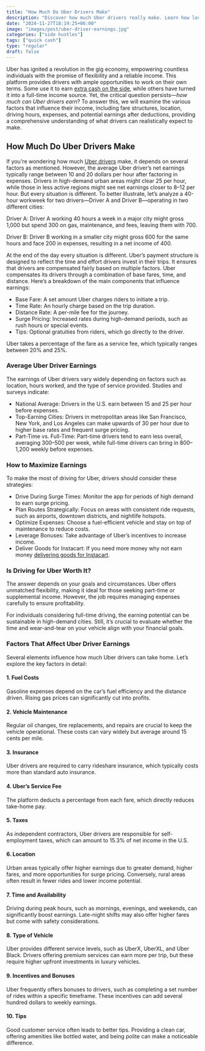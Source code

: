 ```yaml
---
title: "How Much Do Uber Drivers Make"
description: "Discover how much Uber drivers really make. Learn how location, hours, vehicle expenses, and platform fees impact driver earnings in this detailed breakdown."
date: "2024-11-27T18:19:25+06:00"
image: "images/post/uber-driver-earnings.jpg"
categories: ["side hustles"]
tags: ["quick cash"]
type: "regular"
draft: false
---
```


Uber has ignited a revolution in the gig economy, empowering countless individuals with the promise of flexibility and a reliable income. This platform provides drivers with ample opportunities to work on their own terms. Some use it to earn [extra cash on the side](/blog/creative-side-hustles/), while others have turned it into a full-time income source. Yet, the critical question persists—_how much can Uber drivers earn_? To answer this, we will examine the various factors that influence their income, including fare structures, location, driving hours, expenses, and potential earnings after deductions, providing a comprehensive understanding of what drivers can realistically expect to make.

## How Much Do Uber Drivers Make

If you're wondering how much [Uber drivers](https://www.uber.com/us/en/drive/) make, it depends on several factors as mentioned. However, the average Uber driver’s net earnings typically range between 10 and 20 dollars per hour after factoring in expenses. Drivers in high-demand urban areas might clear 25 per hour, while those in less active regions might see net earnings closer to 8–12 per hour. But every situation is different. To better illustrate, let’s analyze a 40-hour workweek for two drivers—Driver A and Driver B—operating in two different cities:

Driver A: Driver A working 40 hours a week in a major city might gross 1,000 but spend 300 on gas, maintenance, and fees, leaving them with 700.

Driver B: Driver B working in a smaller city might gross 600 for the same hours and face 200 in expenses, resulting in a net income of 400.

At the end of the day every situation is different. Uber’s payment structure is designed to reflect the time and effort drivers invest in their trips. It ensures that drivers are compensated fairly based on multiple factors. Uber compensates its drivers through a combination of base fares, time, and distance. Here’s a breakdown of the main components that influence earnings:

- Base Fare: A set amount Uber charges riders to initiate a trip.
- Time Rate: An hourly charge based on the trip duration.
- Distance Rate: A per-mile fee for the journey.
- Surge Pricing: Increased rates during high-demand periods, such as rush hours or special events.
- Tips: Optional gratuities from riders, which go directly to the driver.

Uber takes a percentage of the fare as a service fee, which typically ranges between 20% and 25%.

### Average Uber Driver Earnings

The earnings of Uber drivers vary widely depending on factors such as location, hours worked, and the type of service provided. Studies and surveys indicate:

- National Average: Drivers in the U.S. earn between 15 and 25 per hour before expenses.
- Top-Earning Cities: Drivers in metropolitan areas like San Francisco, New York, and Los Angeles can make upwards of 30 per hour due to higher base rates and frequent surge pricing.
- Part-Time vs. Full-Time: Part-time drivers tend to earn less overall, averaging 300–500 per week, while full-time drivers can bring in 800–1,200 weekly before expenses.

### How to Maximize Earnings

To make the most of driving for Uber, drivers should consider these strategies:

- Drive During Surge Times: Monitor the app for periods of high demand to earn surge pricing.
- Plan Routes Strategically: Focus on areas with consistent ride requests, such as airports, downtown districts, and nightlife hotspots.
- Optimize Expenses: Choose a fuel-efficient vehicle and stay on top of maintenance to reduce costs.
- Leverage Bonuses: Take advantage of Uber’s incentives to increase income.
- Deliver Goods for Instacart: If you need more money why not earn money [delivering goods for Instacart](/blog/deliver-for-instacart/).

### Is Driving for Uber Worth It?

The answer depends on your goals and circumstances. Uber offers unmatched flexibility, making it ideal for those seeking part-time or supplemental income. However, the job requires managing expenses carefully to ensure profitability.

For individuals considering full-time driving, the earning potential can be sustainable in high-demand cities. Still, it’s crucial to evaluate whether the time and wear-and-tear on your vehicle align with your financial goals.

### Factors That Affect Uber Driver Earnings

Several elements influence how much Uber drivers can take home. Let’s explore the key factors in detail:

#### 1. Fuel Costs

Gasoline expenses depend on the car’s fuel efficiency and the distance driven. Rising gas prices can significantly cut into profits.

#### 2. Vehicle Maintenance

Regular oil changes, tire replacements, and repairs are crucial to keep the vehicle operational. These costs can vary widely but average around 15 cents per mile.

#### 3. Insurance

Uber drivers are required to carry rideshare insurance, which typically costs more than standard auto insurance.

#### 4. Uber’s Service Fee

The platform deducts a percentage from each fare, which directly reduces take-home pay.

#### 5. Taxes

As independent contractors, Uber drivers are responsible for self-employment taxes, which can amount to 15.3% of net income in the U.S.

#### 6. Location

Urban areas typically offer higher earnings due to greater demand, higher fares, and more opportunities for surge pricing. Conversely, rural areas often result in fewer rides and lower income potential.

#### 7. Time and Availability

Driving during peak hours, such as mornings, evenings, and weekends, can significantly boost earnings. Late-night shifts may also offer higher fares but come with safety considerations.

#### 8. Type of Vehicle

Uber provides different service levels, such as UberX, UberXL, and Uber Black. Drivers offering premium services can earn more per trip, but these require higher upfront investments in luxury vehicles.

#### 9. Incentives and Bonuses

Uber frequently offers bonuses to drivers, such as completing a set number of rides within a specific timeframe. These incentives can add several hundred dollars to weekly earnings.

#### 10. Tips

Good customer service often leads to better tips. Providing a clean car, offering amenities like bottled water, and being polite can make a noticeable difference.
